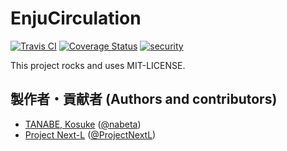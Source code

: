 # EnjuCirculation
[![Travis CI](https://travis-ci.com/next-l/enju_circulation.svg?branch=1.3)](https://travis-ci.com/next-l/enju_circulation)
[![Coverage Status](https://coveralls.io/repos/github/next-l/enju_circulation/badge.svg?branch=1.3)](https://coveralls.io/github/next-l/enju_circulation?branch=1.3)
[![security](https://hakiri.io/github/next-l/enju_circulation/1.3.svg)](https://hakiri.io/github/next-l/enju_circulation/1.3)

This project rocks and uses MIT-LICENSE.

## 製作者・貢献者 (Authors and contributors)
* [TANABE, Kosuke](https://github.com/nabeta) ([@nabeta](https://twitter.com/nabeta))
* [Project Next-L](https://www.next-l.jp) ([@ProjectNextL](https://twitter.com/ProjectNextL))
